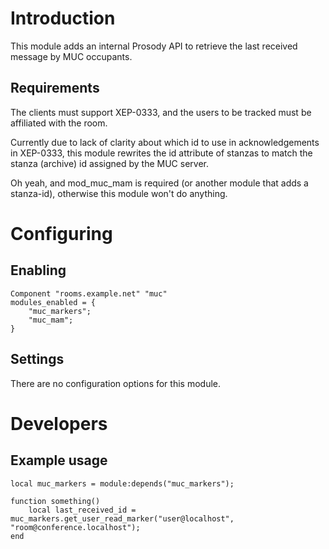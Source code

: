 # Introduction

This module adds an internal Prosody API to retrieve the last received message by MUC occupants.

## Requirements

The clients must support XEP-0333, and the users to be tracked must be affiliated with the room.

Currently due to lack of clarity about which id to use in acknowledgements in XEP-0333, this module
rewrites the id attribute of stanzas to match the stanza (archive) id assigned by the MUC server.

Oh yeah, and mod_muc_mam is required (or another module that adds a stanza-id), otherwise this module
won't do anything.

# Configuring

## Enabling

``` {.lua}
Component "rooms.example.net" "muc"
modules_enabled = {
    "muc_markers";
    "muc_mam";
}
```

## Settings

There are no configuration options for this module.

# Developers

## Example usage

```
local muc_markers = module:depends("muc_markers");

function something()
	local last_received_id = muc_markers.get_user_read_marker("user@localhost", "room@conference.localhost");
end
```
